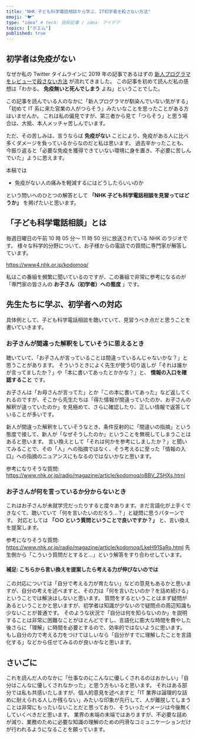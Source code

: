 ```yaml
---
title: "NHK 子ども科学電話相談から学ぶ、IT初学者を殺さない方法"
emoji: "🐦"
type: "idea" # tech: 技術記事 / idea: アイデア
topics: ["ポエム"]
published: true
---
```


## 初学者は免疫がない

なぜか私の Twitter タイムラインに 2019 年の記事であるはずの [新人プログラマをレビューで殺さない方法](https://qiita.com/hiraike32/items/32840b11536fa1b78621) が流れてきました。
この記事を初めて読んだ私の感想は「わかる。 **免疫無いと死んでしまう** よね」ということでした。

この記事を読んでいる人のなかに「新人プログラマが馴染んでいない気がする」「初めて IT 系に来た営業の人がつらそう」みたいなことを思ったことがある方はいませんか。
これは私の偏見ですが、第三者から見て「つらそう」と思う場合は、大抵、本人メッチャ苦しんでいます。

ただ、その苦しみは、言うならば **免疫がない** ことにより、免疫がある人に比べ多くダメージを負っているからなのだと私は思います。
過去辛かったことも、今振り返ると「必要な免疫を獲得できていない環境に身を置き、不必要に苦しんでいた」ように思えます。

本稿では

- 免疫がない人の痛みを軽減するにはどうしたらいいのか

という問いへのひとつの解答として **「NHK 子ども科学電話相談を見習ってはどうか」** を掲げたいと思います。

## 「子ども科学電話相談」とは

毎週日曜日の午前 10 時 05 分～ 11 時 50 分に放送されている NHK のラジオです。
様々な科学的分野について、お子様からの電話での質問に専門家が解答しています。

https://www4.nhk.or.jp/kodomoq/

私はこの番組を頻繁に聞いているのですが、この番組で非常に参考になるのが「専門家の皆さんの **お子さん（初学者）への態度** 」です。

## 先生たちに学ぶ、初学者への対応

具体例として、子ども科学電話相談を聴いていて、見習うべき点だと思うことを書いていきます。

### お子さんが間違った解釈をしていそうに思えるとき

聴いていて、「お子さんが言っていることは間違っているんじゃないかな？」と思うことがあります。
そういうときによく先生が使う切り返しが「それは誰かが言ってましたか？」や「本に書いてあったとかかな？」と、 **情報の入口を確認すること** です。

お子さんは「お母さんが言ってた」とか「この本に書いてあった」など返してくれるのですが、そこから先生たちは「得た情報が間違っていたのか、お子さんの解釈が違っていたのか」を見極めて、さらに確認したり、正しい情報で返答していることが多いです。

新人が間違った解釈をしていそうなとき、条件反射的に「間違いの指摘」という態度で接して、新人が「なぜそうしたのか」ということを無視してしまうことはあると思います。
言い換えとして「それは何かを参考にしましたか？」と聞いてみることで、その「人」への指摘ではなく、そう考えるに至った「情報の入口」への指摘のニュアンスにもなるのではないかなと思います。

参考になりそうな質問: https://www.nhk.or.jp/radio/magazine/article/kodomoq/oBBV_Z5HXs.html

### お子さんが何を言っているか分からないとき

これはお子さんが未就学児だったりすると度々あります。まだ言語化が上手くできなくて、聴いていて「何を言いたいのだろう…？」と疑問に思うパターンです。
対応としては **「○○ という質問ということで良いですか？」** と、言い換えを提案します。

参考になりそうな質問: https://www.nhk.or.jp/radio/magazine/article/kodomoq/LkeH91SaRo.html
先生側から「こういう質問だとすると…」という解答をすり合わせしています。

#### 補足: こちらから言い換えを提案したら考える力が伸びないのでは

この対応については「自分で考える力が育たない」などの意見もあるかと思いますが、自分の考えを述べますと、その力は「何を言いたいのか？を詰め続ける」ということでは解決はしないと思います。
質問をするということはまず疑問があるということかと思いますが、初学者は知識が少ないので疑問点の周辺知識も少ないことが普通です。
そのような状況で「自分は何を知らないのか」を説明することは非常に困難なことがほとんどですし、言語化に膨大な時間を費やした後さらに「理解」に時間を必要とするので、効率的ではないように思います。
もし自分の力で考える力をつけてほしいなら「自分がすでに理解したことを言語化する」などから任せてみるのが良いかなと思います。

## さいごに

これを読んだ人のなかに「仕事なのにこんなに優しくされるのはおかしい」「自分はこんなに優しくされなかった」と思う方もいると思います。
それはある部分では私も共感いたしますが、個人的意見を述べますと「IT 業界は論理的な詰めに耐えられる人しか残らない」みたいな印象が先行して、人が離脱してしまうことは非常にもったいないことだと思っており、そういったイメージは今後無くしていくべきだと思います。
業界の末端の末端ではありますが、不必要な詰めが減り、業務のために必要な知識の理解のための円滑なコミュニケーションだけが行われるようになることを願っています。
